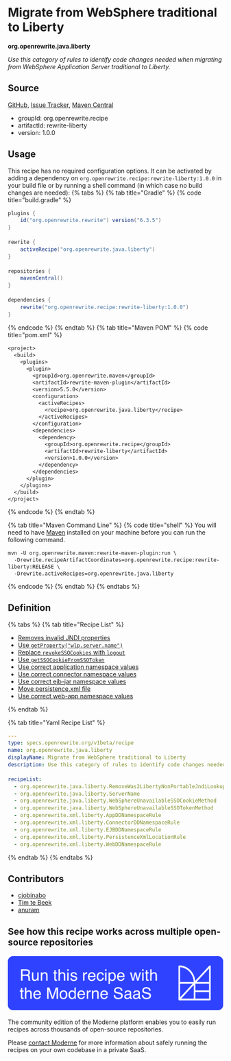 # Migrate from WebSphere traditional to Liberty

**org.openrewrite.java.liberty**

_Use this category of rules to identify code changes needed when migrating  from WebSphere Application Server traditional to Liberty._

## Source

[GitHub](https://github.com/openrewrite/rewrite-liberty/blob/main/src/main/resources/META-INF/rewrite/was-to-liberty.yml), [Issue Tracker](https://github.com/openrewrite/rewrite-liberty/issues), [Maven Central](https://central.sonatype.com/artifact/org.openrewrite.recipe/rewrite-liberty/1.0.0/jar)

* groupId: org.openrewrite.recipe
* artifactId: rewrite-liberty
* version: 1.0.0


## Usage

This recipe has no required configuration options. It can be activated by adding a dependency on `org.openrewrite.recipe:rewrite-liberty:1.0.0` in your build file or by running a shell command (in which case no build changes are needed): 
{% tabs %}
{% tab title="Gradle" %}
{% code title="build.gradle" %}
```groovy
plugins {
    id("org.openrewrite.rewrite") version("6.3.5")
}

rewrite {
    activeRecipe("org.openrewrite.java.liberty")
}

repositories {
    mavenCentral()
}

dependencies {
    rewrite("org.openrewrite.recipe:rewrite-liberty:1.0.0")
}
```
{% endcode %}
{% endtab %}
{% tab title="Maven POM" %}
{% code title="pom.xml" %}
```markup
<project>
  <build>
    <plugins>
      <plugin>
        <groupId>org.openrewrite.maven</groupId>
        <artifactId>rewrite-maven-plugin</artifactId>
        <version>5.5.0</version>
        <configuration>
          <activeRecipes>
            <recipe>org.openrewrite.java.liberty</recipe>
          </activeRecipes>
        </configuration>
        <dependencies>
          <dependency>
            <groupId>org.openrewrite.recipe</groupId>
            <artifactId>rewrite-liberty</artifactId>
            <version>1.0.0</version>
          </dependency>
        </dependencies>
      </plugin>
    </plugins>
  </build>
</project>
```
{% endcode %}
{% endtab %}

{% tab title="Maven Command Line" %}
{% code title="shell" %}
You will need to have [Maven](https://maven.apache.org/download.cgi) installed on your machine before you can run the following command.

```shell
mvn -U org.openrewrite.maven:rewrite-maven-plugin:run \
  -Drewrite.recipeArtifactCoordinates=org.openrewrite.recipe:rewrite-liberty:RELEASE \
  -Drewrite.activeRecipes=org.openrewrite.java.liberty
```
{% endcode %}
{% endtab %}
{% endtabs %}

## Definition

{% tabs %}
{% tab title="Recipe List" %}
* [Removes invalid JNDI properties](../java/liberty/removewas2libertynonportablejndilookup.md)
* [Use `getProperty("wlp.server.name")`](../java/liberty/servername.md)
* [Replace `revokeSSOCookies` with `logout`](../java/liberty/websphereunavailablessocookiemethod.md)
* [Use `getSSOCookieFromSSOToken`](../java/liberty/websphereunavailablessotokenmethod.md)
* [Use correct application namespace values](../xml/liberty/appddnamespacerule.md)
* [Use correct connector namespace values](../xml/liberty/connectorddnamespacerule.md)
* [Use correct ejb-jar namespace values](../xml/liberty/ejbddnamespacerule.md)
* [Move persistence.xml file](../xml/liberty/persistencexmllocationrule.md)
* [Use correct web-app namespace values](../xml/liberty/webddnamespacerule.md)

{% endtab %}

{% tab title="Yaml Recipe List" %}
```yaml
---
type: specs.openrewrite.org/v1beta/recipe
name: org.openrewrite.java.liberty
displayName: Migrate from WebSphere traditional to Liberty
description: Use this category of rules to identify code changes needed when migrating  from WebSphere Application Server traditional to Liberty.

recipeList:
  - org.openrewrite.java.liberty.RemoveWas2LibertyNonPortableJndiLookup
  - org.openrewrite.java.liberty.ServerName
  - org.openrewrite.java.liberty.WebSphereUnavailableSSOCookieMethod
  - org.openrewrite.java.liberty.WebSphereUnavailableSSOTokenMethod
  - org.openrewrite.xml.liberty.AppDDNamespaceRule
  - org.openrewrite.xml.liberty.ConnectorDDNamespaceRule
  - org.openrewrite.xml.liberty.EJBDDNamespaceRule
  - org.openrewrite.xml.liberty.PersistenceXmlLocationRule
  - org.openrewrite.xml.liberty.WebDDNamespaceRule

```
{% endtab %}
{% endtabs %}

## Contributors
* [cjobinabo](mailto:chukaobinabo@gmail.com)
* [Tim te Beek](mailto:tim@moderne.io)
* [anuram](mailto:ranuradh@us.ibm.com)


## See how this recipe works across multiple open-source repositories

[![Moderne Link Image](/.gitbook/assets/ModerneRecipeButton.png)](https://app.moderne.io/recipes/org.openrewrite.java.liberty)

The community edition of the Moderne platform enables you to easily run recipes across thousands of open-source repositories.

Please [contact Moderne](https://moderne.io/product) for more information about safely running the recipes on your own codebase in a private SaaS.

